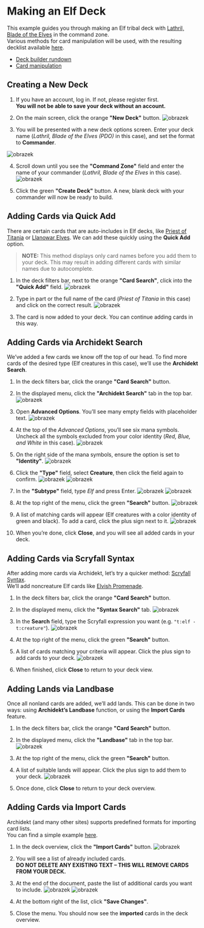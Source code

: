 # Making an Elf Deck

This example guides you through making an Elf tribal deck with [Lathril, Blade of the Elves](https://scryfall.com/card/fdn/242/lathril-blade-of-the-elves) in the command zone.  
Various methods for card manipulation will be used, with the resulting decklist available [here](https://archidekt.com/decks/12532933/lathril_blade_of_the_elves_pdo).

- [Deck builder rundown](https://github.com/VitezslavMusil/PDO/blob/main/deck_builder.md)
- [Card manipulation](https://github.com/VitezslavMusil/PDO/blob/main/card_manipulation.md)

## Creating a New Deck

1. If you have an account, log in. If not, please register first.  
   **You will not be able to save your deck without an account.**
2. On the main screen, click the orange **"New Deck"** button.
![obrazek](https://github.com/user-attachments/assets/0382e642-b97c-4bb4-85ed-673f1506bbf8)

3. You will be presented with a new deck options screen. Enter your deck name (*Lathril, Blade of the Elves (PDO)* in this case), and set the format to **Commander**.

![obrazek](https://github.com/user-attachments/assets/b2c1de8c-619e-498e-88e1-604c05b7809e)

4. Scroll down until you see the **"Command Zone"** field and enter the name of your commander (*Lathril, Blade of the Elves* in this case).
![obrazek](https://github.com/user-attachments/assets/1bad532d-26dd-42ec-8451-607133c40c33)

5. Click the green **"Create Deck"** button. A new, blank deck with your commander will now be ready to build.

## Adding Cards via Quick Add

There are certain cards that are auto-includes in Elf decks, like [Priest of Titania](https://scryfall.com/card/mh3/286/priest-of-titania) or [Llanowar Elves](https://scryfall.com/card/fdn/227/llanowar-elves). We can add these quickly using the **Quick Add** option.

> **NOTE:** This method displays only card names before you add them to your deck. This may result in adding different cards with similar names due to autocomplete.

1. In the deck filters bar, next to the orange **"Card Search"**, click into the **"Quick Add"** field.
![obrazek](https://github.com/user-attachments/assets/fc1014bf-82f7-4733-bed0-876adb544d57)

2. Type in part or the full name of the card (*Priest of Titania* in this case) and click on the correct result.
![obrazek](https://github.com/user-attachments/assets/379a80a1-9132-43a8-aba5-efeec9c88105)

3. The card is now added to your deck. You can continue adding cards in this way.

## Adding Cards via Archidekt Search

We’ve added a few cards we know off the top of our head. To find more cards of the desired type (Elf creatures in this case), we’ll use the **Archidekt Search**.

1. In the deck filters bar, click the orange **"Card Search"** button.
2. In the displayed menu, click the **"Archidekt Search"** tab in the top bar.
![obrazek](https://github.com/user-attachments/assets/16a5048f-cf35-427d-ab98-8700e2734b87)

3. Open **Advanced Options**. You’ll see many empty fields with placeholder text.
![obrazek](https://github.com/user-attachments/assets/de5f8831-ea0b-4b39-ad84-c6267c44b1c3)

4. At the top of the *Advanced Options*, you’ll see six mana symbols. Uncheck all the symbols excluded from your color identity (*Red, Blue, and White* in this case).
![obrazek](https://github.com/user-attachments/assets/383695c3-cffd-40ef-ae71-1def0f3ddfa2)

5. On the right side of the mana symbols, ensure the option is set to **"Identity"**.
![obrazek](https://github.com/user-attachments/assets/648bd7d3-c7f3-4730-87d9-a0bcb1bab39a)

6. Click the **"Type"** field, select **Creature**, then click the field again to confirm.
![obrazek](https://github.com/user-attachments/assets/ce5f63cd-3d40-4582-9544-f035bd80a370)
![obrazek](https://github.com/user-attachments/assets/72bccda2-0948-49ce-8849-6b1e02c000d2)

7. In the **"Subtype"** field, type *Elf* and press Enter.
![obrazek](https://github.com/user-attachments/assets/8b3d6474-227f-425d-b098-c031d861f2a6)
![obrazek](https://github.com/user-attachments/assets/3c259d3c-acc0-4122-a6a3-1a7ba1a73236)

8. At the top right of the menu, click the green **"Search"** button.
![obrazek](https://github.com/user-attachments/assets/88bd740c-3700-4d51-886b-6e41e94fe2a4)

9. A list of matching cards will appear (Elf creatures with a color identity of green and black). To add a card, click the plus sign next to it.
![obrazek](https://github.com/user-attachments/assets/96ba8e7d-ce43-421e-8d46-55350bc16ee4)

10. When you’re done, click **Close**, and you will see all added cards in your deck.

## Adding Cards via Scryfall Syntax

After adding more cards via Archidekt, let’s try a quicker method: [Scryfall Syntax](https://scryfall.com/docs/syntax).  
We’ll add noncreature Elf cards like [Elvish Promenade](https://scryfall.com/card/khc/59/elvish-promenade).

1. In the deck filters bar, click the orange **"Card Search"** button.
2. In the displayed menu, click the **"Syntax Search"** tab.
![obrazek](https://github.com/user-attachments/assets/0f8aa17b-62a6-45b6-943d-180bc844de8a)

3. In the **Search** field, type the Scryfall expression you want (e.g. `"t:elf -t:creature"`).
![obrazek](https://github.com/user-attachments/assets/32f2a932-9d91-4788-b682-90743e7ada7a)

4. At the top right of the menu, click the green **"Search"** button.
5. A list of cards matching your criteria will appear. Click the plus sign to add cards to your deck.
![obrazek](https://github.com/user-attachments/assets/6a808207-f3fa-4b00-bc1e-0b8707b495eb)

6. When finished, click **Close** to return to your deck view.

## Adding Lands via Landbase

Once all nonland cards are added, we’ll add lands. This can be done in two ways: using **Archidekt’s Landbase** function, or using the **Import Cards** feature.

1. In the deck filters bar, click the orange **"Card Search"** button.
2. In the displayed menu, click the **"Landbase"** tab in the top bar.
![obrazek](https://github.com/user-attachments/assets/c2d5c853-71f0-460d-ab9c-7968ae375c14)

3. At the top right of the menu, click the green **"Search"** button.
4. A list of suitable lands will appear. Click the plus sign to add them to your deck.
![obrazek](https://github.com/user-attachments/assets/199cdd06-5177-4778-bdba-dcc30dc1016e)

5. Once done, click **Close** to return to your deck overview.

## Adding Cards via Import Cards

Archidekt (and many other sites) supports predefined formats for importing card lists.  
You can find a simple example [here](https://github.com/VitezslavMusil/PDO/blob/main/import_landbase_example.txt).

1. In the deck overview, click the **"Import Cards"** button.
![obrazek](https://github.com/user-attachments/assets/90e30a93-aecc-4038-8fc2-3d34d8aed420)

2. You will see a list of already included cards.  
   **DO NOT DELETE ANY EXISTING TEXT – THIS WILL REMOVE CARDS FROM YOUR DECK.**
3. At the end of the document, paste the list of additional cards you want to include.
![obrazek](https://github.com/user-attachments/assets/f7c30683-47fc-4796-adfd-80cda4814139)
![obrazek](https://github.com/user-attachments/assets/6ba5ddb7-f7a5-4e4e-9a86-a0d994095003)


4. At the bottom right of the list, click **"Save Changes"**.
5. Close the menu. You should now see the **imported** cards in the deck overview.

